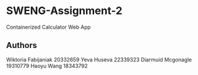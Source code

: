 # SWENG-Assignment-2
Containerized Calculator Web App
## Authors
Wiktoria Fabijaniak 20332659 
Yeva Huseva         22339323
Diarmuid Mcgonagle  19310779 
Haoyu Wang          18343792
